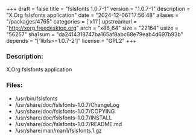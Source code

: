 +++
draft = false
title = "fslsfonts 1.0.7-1"
version = "1.0.7-1"
description = "X.Org fslsfonts application"
date = "2024-12-06T17:56:48"
aliases = "/packages/4765"
categories = ['x11']
upstreamurl = "http://xorg.freedesktop.org"
arch = "x86_64"
size = "22164"
usize = "56257"
sha1sum = "da2414318747ba165af8abc68e79eab4d697b93b"
depends = "['libfs>=1.0.7-2']"
license = "GPL2"
+++
### Description: 
X.Org fslsfonts application

### Files: 
* /usr/bin/fslsfonts
* /usr/share/doc/fslsfonts-1.0.7/ChangeLog
* /usr/share/doc/fslsfonts-1.0.7/COPYING
* /usr/share/doc/fslsfonts-1.0.7/INSTALL
* /usr/share/doc/fslsfonts-1.0.7/README.md
* /usr/share/man/man1/fslsfonts.1.gz
